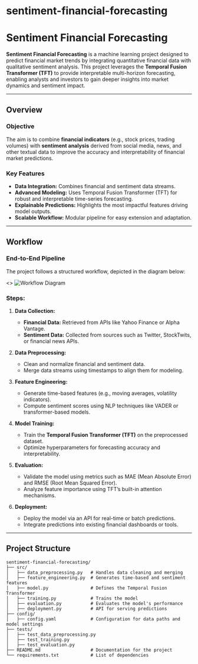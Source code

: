 # sentiment-financial-forecasting

# Sentiment Financial Forecasting

**Sentiment Financial Forecasting** is a machine learning project designed to predict financial market trends by integrating quantitative financial data with qualitative sentiment analysis. This project leverages the **Temporal Fusion Transformer (TFT)** to provide interpretable multi-horizon forecasting, enabling analysts and investors to gain deeper insights into market dynamics and sentiment impact.

---

## Overview

### Objective
The aim is to combine **financial indicators** (e.g., stock prices, trading volumes) with **sentiment analysis** derived from social media, news, and other textual data to improve the accuracy and interpretability of financial market predictions.

### Key Features
- **Data Integration:** Combines financial and sentiment data streams.
- **Advanced Modeling:** Uses Temporal Fusion Transformer (TFT) for robust and interpretable time-series forecasting.
- **Explainable Predictions:** Highlights the most impactful features driving model outputs.
- **Scalable Workflow:** Modular pipeline for easy extension and adaptation.

---

## Workflow

### End-to-End Pipeline
The project follows a structured workflow, depicted in the diagram below:

<> ![Workflow Diagram](images/workflow_diagram.png)

### Steps:
1. **Data Collection:**
   - **Financial Data:** Retrieved from APIs like Yahoo Finance or Alpha Vantage.
   - **Sentiment Data:** Collected from sources such as Twitter, StockTwits, or financial news APIs.

2. **Data Preprocessing:**
   - Clean and normalize financial and sentiment data.
   - Merge data streams using timestamps to align them for modeling.

3. **Feature Engineering:**
   - Generate time-based features (e.g., moving averages, volatility indicators).
   - Compute sentiment scores using NLP techniques like VADER or transformer-based models.

4. **Model Training:**
   - Train the **Temporal Fusion Transformer (TFT)** on the preprocessed dataset.
   - Optimize hyperparameters for forecasting accuracy and interpretability.

5. **Evaluation:**
   - Validate the model using metrics such as MAE (Mean Absolute Error) and RMSE (Root Mean Squared Error).
   - Analyze feature importance using TFT’s built-in attention mechanisms.

6. **Deployment:**
   - Deploy the model via an API for real-time or batch predictions.
   - Integrate predictions into existing financial dashboards or tools.

---

## Project Structure

```plaintext
sentiment-financial-forecasting/
├── src/
│   ├── data_preprocessing.py   # Handles data cleaning and merging
│   ├── feature_engineering.py  # Generates time-based and sentiment features
│   ├── model.py                # Defines the Temporal Fusion Transformer
│   ├── training.py             # Trains the model
│   ├── evaluation.py           # Evaluates the model's performance
│   ├── deployment.py           # API for serving predictions
├── config/
│   ├── config.yaml             # Configuration for data paths and model settings
├── tests/
│   ├── test_data_preprocessing.py
│   ├── test_training.py
│   ├── test_evaluation.py
├── README.md                   # Documentation for the project
└── requirements.txt            # List of dependencies

